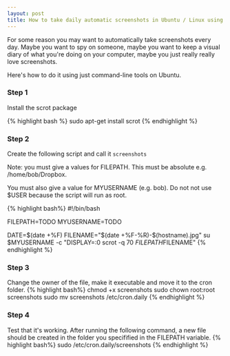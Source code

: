 ```yaml
---
layout: post
title: How to take daily automatic screenshots in Ubuntu / Linux using the command line
---
```

For some reason you may want to automatically take screenshots every day. Maybe you want to spy on someone, maybe you want to keep a visual diary of what you're doing on your computer, maybe you just really really love screenshots.

Here's how to do it using just command-line tools on Ubuntu.

### Step 1
Install the scrot package

{% highlight bash %}
sudo apt-get install scrot
{% endhighlight %}

### Step 2
Create the following script and call it `screenshots`

Note: you must give a values for FILEPATH. This must be absolute e.g. /home/bob/Dropbox.

You must also give a value for MYUSERNAME (e.g. bob). Do not not use $USER because the script will run as root.

{% highlight bash%}
#!/bin/bash

FILEPATH=TODO
MYUSERNAME=TODO

DATE=$(date +%F)
FILENAME="$(date +%F-%R)-$(hostname).jpg"
su $MYUSERNAME -c "DISPLAY=:0 scrot -q 70 $FILEPATH$FILENAME"
{% endhighlight %}

### Step 3
Change the owner of the file, make it executable and move it to the cron folder.
{% highlight bash%}
chmod +x screenshots
sudo chown root:root screenshots
sudo mv screenshots /etc/cron.daily
{% endhighlight %}

### Step 4
Test that it's working. After running the following command, a new file should be created in the folder you specifified in the FILEPATH variable.
{% highlight bash%}
sudo /etc/cron.daily/screenshots
{% endhighlight %}


